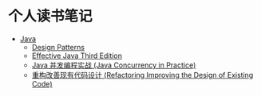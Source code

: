 # 个人读书笔记

* [Java](https://github.com/ossaw/notes/blob/master/Java)
	* [Design Patterns](https://github.com/ossaw/notes/blob/master/Java/Design-Patterns.md)
	* [Effective Java Third Edition](https://github.com/ossaw/notes/blob/master/Java/Effective-Java-Third-Edition.md)
	* [Java 并发编程实战 (Java Concurrency in Practice)](https://github.com/ossaw/notes/blob/master/Java/Java-Concurrency-in-Practice.md)
	* [重构改善现有代码设计 (Refactoring Improving the Design of Existing Code)](https://github.com/ossaw/notes/blob/master/Java/Refactoring--Improving-the-Design-of-Existing-Code.md)


<!--

## Java

### Design Patterns
### Effective Java Third Edition
### Java 并发编程实战 (Java Concurrency in Practice)
### 重构改善现有代码设计 (Refactoring Improving the Design of Existing Code)

-->
